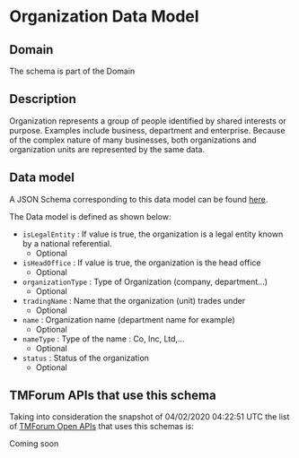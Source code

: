 # Organization Data Model

## Domain

The  schema is part of the  Domain

## Description

Organization represents a group of people identified by shared interests or purpose. Examples include business, department and enterprise. Because of the complex nature of many businesses, both organizations and organization units are represented by the same data.

## Data model

A JSON Schema corresponding to this data model can be found
[here](https://github.com/tmforum-rand/schemas/blob/candidates/EngagedParty/Organization.schema.json).

The Data model is defined as shown below:
- `isLegalEntity` : If value is true, the organization is a legal entity known by a national referential.
  - Optional
- `isHeadOffice` : If value is true, the organization is the head office
  - Optional
- `organizationType` : Type of Organization (company, department...)
  - Optional
- `tradingName` : Name that the organization (unit) trades under
  - Optional
- `name` : Organization name (department name for example)
  - Optional
- `nameType` : Type of the name : Co, Inc, Ltd,…
  - Optional
- `status` : Status of the organization
  - Optional




## TMForum APIs that use this schema

Taking into consideration the snapshot of 04/02/2020 04:22:51 UTC the list of [TMForum Open APIs](https://www.tmforum.org/open-apis/) that uses this schemas is:

Coming soon